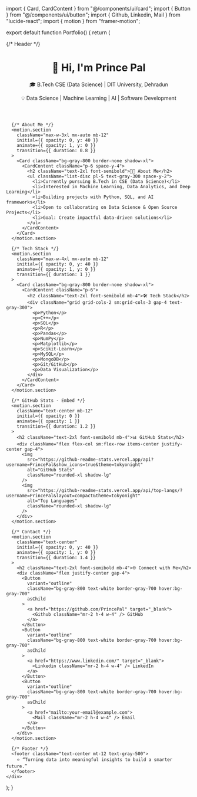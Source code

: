 import { Card, CardContent } from "@/components/ui/card";
import { Button } from "@/components/ui/button";
import { Github, Linkedin, Mail } from "lucide-react";
import { motion } from "framer-motion";

export default function Portfolio() {
  return (
    <div className="min-h-screen bg-gray-900 text-white p-6">
      {/* Header */}
      <header className="text-center py-8">
        <h1 className="text-4xl font-bold">👋 Hi, I'm Prince Pal</h1>
        <p className="mt-2 text-lg text-gray-300">
          🎓 B.Tech CSE (Data Science) | DIT University, Dehradun
        </p>
        <p className="text-gray-400">
          💡 Data Science | Machine Learning | AI | Software Development
        </p>
      </header>

      {/* About Me */}
      <motion.section
        className="max-w-3xl mx-auto mb-12"
        initial={{ opacity: 0, y: 40 }}
        animate={{ opacity: 1, y: 0 }}
        transition={{ duration: 0.8 }}
      >
        <Card className="bg-gray-800 border-none shadow-xl">
          <CardContent className="p-6 space-y-4">
            <h2 className="text-2xl font-semibold">🧑‍💻 About Me</h2>
            <ul className="list-disc pl-5 text-gray-300 space-y-2">
              <li>Currently pursuing B.Tech in CSE (Data Science)</li>
              <li>Interested in Machine Learning, Data Analytics, and Deep Learning</li>
              <li>Building projects with Python, SQL, and AI frameworks</li>
              <li>Open to collaborating on Data Science & Open Source Projects</li>
              <li>Goal: Create impactful data-driven solutions</li>
            </ul>
          </CardContent>
        </Card>
      </motion.section>

      {/* Tech Stack */}
      <motion.section
        className="max-w-4xl mx-auto mb-12"
        initial={{ opacity: 0, y: 40 }}
        animate={{ opacity: 1, y: 0 }}
        transition={{ duration: 1 }}
      >
        <Card className="bg-gray-800 border-none shadow-xl">
          <CardContent className="p-6">
            <h2 className="text-2xl font-semibold mb-4">🛠️ Tech Stack</h2>
            <div className="grid grid-cols-2 sm:grid-cols-3 gap-4 text-gray-300">
              <p>Python</p>
              <p>C++</p>
              <p>SQL</p>
              <p>R</p>
              <p>Pandas</p>
              <p>NumPy</p>
              <p>Matplotlib</p>
              <p>Scikit-Learn</p>
              <p>MySQL</p>
              <p>MongoDB</p>
              <p>Git/GitHub</p>
              <p>Data Visualization</p>
            </div>
          </CardContent>
        </Card>
      </motion.section>

      {/* GitHub Stats - Embed */}
      <motion.section
        className="text-center mb-12"
        initial={{ opacity: 0 }}
        animate={{ opacity: 1 }}
        transition={{ duration: 1.2 }}
      >
        <h2 className="text-2xl font-semibold mb-4">📊 GitHub Stats</h2>
        <div className="flex flex-col sm:flex-row items-center justify-center gap-4">
          <img
            src="https://github-readme-stats.vercel.app/api?username=PrincePal&show_icons=true&theme=tokyonight"
            alt="GitHub Stats"
            className="rounded-xl shadow-lg"
          />
          <img
            src="https://github-readme-stats.vercel.app/api/top-langs/?username=PrincePal&layout=compact&theme=tokyonight"
            alt="Top Languages"
            className="rounded-xl shadow-lg"
          />
        </div>
      </motion.section>

      {/* Contact */}
      <motion.section
        className="text-center"
        initial={{ opacity: 0, y: 40 }}
        animate={{ opacity: 1, y: 0 }}
        transition={{ duration: 1.4 }}
      >
        <h2 className="text-2xl font-semibold mb-4">🌐 Connect with Me</h2>
        <div className="flex justify-center gap-4">
          <Button
            variant="outline"
            className="bg-gray-800 text-white border-gray-700 hover:bg-gray-700"
            asChild
          >
            <a href="https://github.com/PrincePal" target="_blank">
              <Github className="mr-2 h-4 w-4" /> GitHub
            </a>
          </Button>
          <Button
            variant="outline"
            className="bg-gray-800 text-white border-gray-700 hover:bg-gray-700"
            asChild
          >
            <a href="https://www.linkedin.com/" target="_blank">
              <Linkedin className="mr-2 h-4 w-4" /> LinkedIn
            </a>
          </Button>
          <Button
            variant="outline"
            className="bg-gray-800 text-white border-gray-700 hover:bg-gray-700"
            asChild
          >
            <a href="mailto:your-email@example.com">
              <Mail className="mr-2 h-4 w-4" /> Email
            </a>
          </Button>
        </div>
      </motion.section>

      {/* Footer */}
      <footer className="text-center mt-12 text-gray-500">
        ⭐️ “Turning data into meaningful insights to build a smarter future.”
      </footer>
    </div>
  );
}

